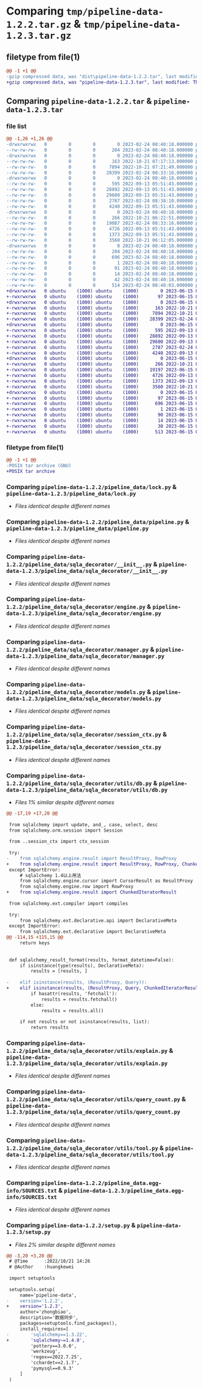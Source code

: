 # Comparing `tmp/pipeline-data-1.2.2.tar.gz` & `tmp/pipeline-data-1.2.3.tar.gz`

## filetype from file(1)

```diff
@@ -1 +1 @@
-gzip compressed data, was "dist\pipeline-data-1.2.2.tar", last modified: Fri Feb 24 08:40:18 2023, max compression
+gzip compressed data, was "pipeline-data-1.2.3.tar", last modified: Thu Jun 15 03:16:06 2023, max compression
```

## Comparing `pipeline-data-1.2.2.tar` & `pipeline-data-1.2.3.tar`

### file list

```diff
@@ -1,26 +1,26 @@
-drwxrwxrwx   0        0        0        0 2023-02-24 08:40:18.000000 pipeline-data-1.2.2/
--rw-rw-rw-   0        0        0      204 2023-02-24 08:40:18.000000 pipeline-data-1.2.2/PKG-INFO
-drwxrwxrwx   0        0        0        0 2023-02-24 08:40:18.000000 pipeline-data-1.2.2/pipeline_data/
--rw-rw-rw-   0        0        0      163 2022-10-21 07:17:13.000000 pipeline-data-1.2.2/pipeline_data/__init__.py
--rw-rw-rw-   0        0        0     7894 2022-10-21 07:21:49.000000 pipeline-data-1.2.2/pipeline_data/lock.py
--rw-rw-rw-   0        0        0    28399 2023-02-24 08:33:16.000000 pipeline-data-1.2.2/pipeline_data/pipeline.py
-drwxrwxrwx   0        0        0        0 2023-02-24 08:40:18.000000 pipeline-data-1.2.2/pipeline_data/sqla_decorator/
--rw-rw-rw-   0        0        0      595 2022-09-13 05:51:43.000000 pipeline-data-1.2.2/pipeline_data/sqla_decorator/__init__.py
--rw-rw-rw-   0        0        0    28892 2022-09-13 05:51:43.000000 pipeline-data-1.2.2/pipeline_data/sqla_decorator/engine.py
--rw-rw-rw-   0        0        0    29600 2022-09-13 05:51:43.000000 pipeline-data-1.2.2/pipeline_data/sqla_decorator/manager.py
--rw-rw-rw-   0        0        0     2787 2023-02-24 08:38:10.000000 pipeline-data-1.2.2/pipeline_data/sqla_decorator/models.py
--rw-rw-rw-   0        0        0     4240 2022-09-13 05:51:43.000000 pipeline-data-1.2.2/pipeline_data/sqla_decorator/session_ctx.py
-drwxrwxrwx   0        0        0        0 2023-02-24 08:40:18.000000 pipeline-data-1.2.2/pipeline_data/sqla_decorator/utils/
--rw-rw-rw-   0        0        0      266 2022-10-21 06:22:51.000000 pipeline-data-1.2.2/pipeline_data/sqla_decorator/utils/__init__.py
--rw-rw-rw-   0        0        0    19087 2023-02-24 08:33:16.000000 pipeline-data-1.2.2/pipeline_data/sqla_decorator/utils/db.py
--rw-rw-rw-   0        0        0     4726 2022-09-13 05:51:43.000000 pipeline-data-1.2.2/pipeline_data/sqla_decorator/utils/explain.py
--rw-rw-rw-   0        0        0     1373 2022-09-13 05:51:43.000000 pipeline-data-1.2.2/pipeline_data/sqla_decorator/utils/query_count.py
--rw-rw-rw-   0        0        0     3560 2022-10-21 06:12:05.000000 pipeline-data-1.2.2/pipeline_data/sqla_decorator/utils/tool.py
-drwxrwxrwx   0        0        0        0 2023-02-24 08:40:18.000000 pipeline-data-1.2.2/pipeline_data.egg-info/
--rw-rw-rw-   0        0        0      204 2023-02-24 08:40:18.000000 pipeline-data-1.2.2/pipeline_data.egg-info/PKG-INFO
--rw-rw-rw-   0        0        0      696 2023-02-24 08:40:18.000000 pipeline-data-1.2.2/pipeline_data.egg-info/SOURCES.txt
--rw-rw-rw-   0        0        0        1 2023-02-24 08:40:18.000000 pipeline-data-1.2.2/pipeline_data.egg-info/dependency_links.txt
--rw-rw-rw-   0        0        0       91 2023-02-24 08:40:18.000000 pipeline-data-1.2.2/pipeline_data.egg-info/requires.txt
--rw-rw-rw-   0        0        0       14 2023-02-24 08:40:18.000000 pipeline-data-1.2.2/pipeline_data.egg-info/top_level.txt
--rw-rw-rw-   0        0        0       42 2023-02-24 08:40:18.000000 pipeline-data-1.2.2/setup.cfg
--rw-rw-rw-   0        0        0      514 2023-02-24 08:40:03.000000 pipeline-data-1.2.2/setup.py
+drwxrwxrwx   0 ubuntu    (1000) ubuntu    (1000)        0 2023-06-15 03:16:06.261892 pipeline-data-1.2.3/
+-rwxrwxrwx   0 ubuntu    (1000) ubuntu    (1000)       97 2023-06-15 03:16:06.260639 pipeline-data-1.2.3/PKG-INFO
+drwxrwxrwx   0 ubuntu    (1000) ubuntu    (1000)        0 2023-06-15 03:16:06.046741 pipeline-data-1.2.3/pipeline_data/
+-rwxrwxrwx   0 ubuntu    (1000) ubuntu    (1000)      163 2022-10-21 07:17:13.000000 pipeline-data-1.2.3/pipeline_data/__init__.py
+-rwxrwxrwx   0 ubuntu    (1000) ubuntu    (1000)     7894 2022-10-21 07:21:49.000000 pipeline-data-1.2.3/pipeline_data/lock.py
+-rwxrwxrwx   0 ubuntu    (1000) ubuntu    (1000)    28399 2023-02-24 08:33:16.000000 pipeline-data-1.2.3/pipeline_data/pipeline.py
+drwxrwxrwx   0 ubuntu    (1000) ubuntu    (1000)        0 2023-06-15 03:16:06.164801 pipeline-data-1.2.3/pipeline_data/sqla_decorator/
+-rwxrwxrwx   0 ubuntu    (1000) ubuntu    (1000)      595 2022-09-13 05:51:43.000000 pipeline-data-1.2.3/pipeline_data/sqla_decorator/__init__.py
+-rwxrwxrwx   0 ubuntu    (1000) ubuntu    (1000)    28892 2022-09-13 05:51:43.000000 pipeline-data-1.2.3/pipeline_data/sqla_decorator/engine.py
+-rwxrwxrwx   0 ubuntu    (1000) ubuntu    (1000)    29600 2022-09-13 05:51:43.000000 pipeline-data-1.2.3/pipeline_data/sqla_decorator/manager.py
+-rwxrwxrwx   0 ubuntu    (1000) ubuntu    (1000)     2787 2023-02-24 08:38:10.000000 pipeline-data-1.2.3/pipeline_data/sqla_decorator/models.py
+-rwxrwxrwx   0 ubuntu    (1000) ubuntu    (1000)     4240 2022-09-13 05:51:43.000000 pipeline-data-1.2.3/pipeline_data/sqla_decorator/session_ctx.py
+drwxrwxrwx   0 ubuntu    (1000) ubuntu    (1000)        0 2023-06-15 03:16:06.246986 pipeline-data-1.2.3/pipeline_data/sqla_decorator/utils/
+-rwxrwxrwx   0 ubuntu    (1000) ubuntu    (1000)      266 2022-10-21 06:22:51.000000 pipeline-data-1.2.3/pipeline_data/sqla_decorator/utils/__init__.py
+-rwxrwxrwx   0 ubuntu    (1000) ubuntu    (1000)    19197 2023-06-15 02:54:48.000000 pipeline-data-1.2.3/pipeline_data/sqla_decorator/utils/db.py
+-rwxrwxrwx   0 ubuntu    (1000) ubuntu    (1000)     4726 2022-09-13 05:51:43.000000 pipeline-data-1.2.3/pipeline_data/sqla_decorator/utils/explain.py
+-rwxrwxrwx   0 ubuntu    (1000) ubuntu    (1000)     1373 2022-09-13 05:51:43.000000 pipeline-data-1.2.3/pipeline_data/sqla_decorator/utils/query_count.py
+-rwxrwxrwx   0 ubuntu    (1000) ubuntu    (1000)     3560 2022-10-21 06:12:05.000000 pipeline-data-1.2.3/pipeline_data/sqla_decorator/utils/tool.py
+drwxrwxrwx   0 ubuntu    (1000) ubuntu    (1000)        0 2023-06-15 03:16:06.099030 pipeline-data-1.2.3/pipeline_data.egg-info/
+-rwxrwxrwx   0 ubuntu    (1000) ubuntu    (1000)       97 2023-06-15 03:16:05.000000 pipeline-data-1.2.3/pipeline_data.egg-info/PKG-INFO
+-rwxrwxrwx   0 ubuntu    (1000) ubuntu    (1000)      696 2023-06-15 03:16:05.000000 pipeline-data-1.2.3/pipeline_data.egg-info/SOURCES.txt
+-rwxrwxrwx   0 ubuntu    (1000) ubuntu    (1000)        1 2023-06-15 03:16:05.000000 pipeline-data-1.2.3/pipeline_data.egg-info/dependency_links.txt
+-rwxrwxrwx   0 ubuntu    (1000) ubuntu    (1000)       90 2023-06-15 03:16:05.000000 pipeline-data-1.2.3/pipeline_data.egg-info/requires.txt
+-rwxrwxrwx   0 ubuntu    (1000) ubuntu    (1000)       14 2023-06-15 03:16:05.000000 pipeline-data-1.2.3/pipeline_data.egg-info/top_level.txt
+-rwxrwxrwx   0 ubuntu    (1000) ubuntu    (1000)       38 2023-06-15 03:16:06.263254 pipeline-data-1.2.3/setup.cfg
+-rwxrwxrwx   0 ubuntu    (1000) ubuntu    (1000)      513 2023-06-15 02:54:48.000000 pipeline-data-1.2.3/setup.py
```

### filetype from file(1)

```diff
@@ -1 +1 @@
-POSIX tar archive (GNU)
+POSIX tar archive
```

### Comparing `pipeline-data-1.2.2/pipeline_data/lock.py` & `pipeline-data-1.2.3/pipeline_data/lock.py`

 * *Files identical despite different names*

### Comparing `pipeline-data-1.2.2/pipeline_data/pipeline.py` & `pipeline-data-1.2.3/pipeline_data/pipeline.py`

 * *Files identical despite different names*

### Comparing `pipeline-data-1.2.2/pipeline_data/sqla_decorator/__init__.py` & `pipeline-data-1.2.3/pipeline_data/sqla_decorator/__init__.py`

 * *Files identical despite different names*

### Comparing `pipeline-data-1.2.2/pipeline_data/sqla_decorator/engine.py` & `pipeline-data-1.2.3/pipeline_data/sqla_decorator/engine.py`

 * *Files identical despite different names*

### Comparing `pipeline-data-1.2.2/pipeline_data/sqla_decorator/manager.py` & `pipeline-data-1.2.3/pipeline_data/sqla_decorator/manager.py`

 * *Files identical despite different names*

### Comparing `pipeline-data-1.2.2/pipeline_data/sqla_decorator/models.py` & `pipeline-data-1.2.3/pipeline_data/sqla_decorator/models.py`

 * *Files identical despite different names*

### Comparing `pipeline-data-1.2.2/pipeline_data/sqla_decorator/session_ctx.py` & `pipeline-data-1.2.3/pipeline_data/sqla_decorator/session_ctx.py`

 * *Files identical despite different names*

### Comparing `pipeline-data-1.2.2/pipeline_data/sqla_decorator/utils/db.py` & `pipeline-data-1.2.3/pipeline_data/sqla_decorator/utils/db.py`

 * *Files 1% similar despite different names*

```diff
@@ -17,19 +17,20 @@
 
 from sqlalchemy import update, and_, case, select, desc
 from sqlalchemy.orm.session import Session
 
 from ..session_ctx import ctx_session
 
 try:
-    from sqlalchemy.engine.result import ResultProxy, RowProxy
+    from sqlalchemy.engine.result import ResultProxy, RowProxy, ChunkedIteratorResult
 except ImportError:
     # sqlalchemy 1.4以上用法
     from sqlalchemy.engine.cursor import CursorResult as ResultProxy
     from sqlalchemy.engine.row import RowProxy
+    from sqlalchemy.engine.result import ChunkedIteratorResult
 
 from sqlalchemy.ext.compiler import compiles
 
 try:
     from sqlalchemy.ext.declarative.api import DeclarativeMeta
 except ImportError:
     from sqlalchemy.ext.declarative import DeclarativeMeta
@@ -114,15 +115,15 @@
     return keys
 
 
 def sqlalchemy_result_format(results, format_datetime=False):
     if isinstance(type(results), DeclarativeMeta):
         results = [results, ]
 
-    elif isinstance(results, (ResultProxy, Query)):
+    elif isinstance(results, (ResultProxy, Query, ChunkedIteratorResult)):
         if hasattr(results, 'fetchall'):
             results = results.fetchall()
         else:
             results = results.all()
 
     if not results or not isinstance(results, list):
         return results
```

### Comparing `pipeline-data-1.2.2/pipeline_data/sqla_decorator/utils/explain.py` & `pipeline-data-1.2.3/pipeline_data/sqla_decorator/utils/explain.py`

 * *Files identical despite different names*

### Comparing `pipeline-data-1.2.2/pipeline_data/sqla_decorator/utils/query_count.py` & `pipeline-data-1.2.3/pipeline_data/sqla_decorator/utils/query_count.py`

 * *Files identical despite different names*

### Comparing `pipeline-data-1.2.2/pipeline_data/sqla_decorator/utils/tool.py` & `pipeline-data-1.2.3/pipeline_data/sqla_decorator/utils/tool.py`

 * *Files identical despite different names*

### Comparing `pipeline-data-1.2.2/pipeline_data.egg-info/SOURCES.txt` & `pipeline-data-1.2.3/pipeline_data.egg-info/SOURCES.txt`

 * *Files identical despite different names*

### Comparing `pipeline-data-1.2.2/setup.py` & `pipeline-data-1.2.3/setup.py`

 * *Files 2% similar despite different names*

```diff
@@ -3,20 +3,20 @@
 # @Time      :2022/10/21 14:26
 # @Author    :huangkewei
 
 import setuptools
 
 setuptools.setup(
     name='pipeline-data',
-    version='1.2.2',
+    version='1.2.3',
     author='zhongbiao',
     description='数据同步',
     packages=setuptools.find_packages(),
     install_requires=[
-        'sqlalchemy==1.3.22',
+        'sqlalchemy~=1.4.0',
         'pottery==3.0.0',
         'werkzeug',
         'regex==2022.7.25',
         'cchardet==2.1.7',
         'pymysql==0.9.3'
     ]
 )
```

